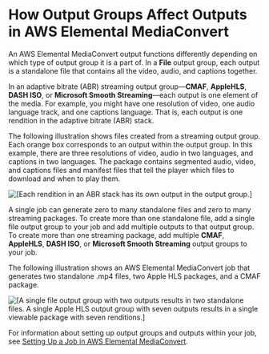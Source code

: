 # How Output Groups Affect Outputs in AWS Elemental MediaConvert<a name="outputs-file-ABR"></a>

An AWS Elemental MediaConvert output functions differently depending on which type of output group it is a part of\. In a **File** output group, each output is a standalone file that contains all the video, audio, and captions together\. 

In an adaptive bitrate \(ABR\) streaming output group—**CMAF**, **AppleHLS**, **DASH ISO**, or **Microsoft Smooth Streaming**—each output is one element of the media\. For example, you might have one resolution of video, one audio language track, and one captions language\. That is, each output is one rendition in the adaptive bitrate \(ABR\) stack\. 

The following illustration shows files created from a streaming output group\. Each orange box corresponds to an output within the output group\. In this example, there are three resolutions of video, audio in two languages, and captions in two languages\. The package contains segmented audio, video, and captions files and manifest files that tell the player which files to download and when to play them\.

![\[Each rendition in an ABR stack has its own output in the output group.\]](http://docs.aws.amazon.com/mediaconvert/latest/ug/images/ABRsegSeparately.png)

A single job can generate zero to many  standalone files and zero to many streaming packages\. To create more than one standalone file, add a single file output group to your job and add multiple outputs to that output group\. To create more than one streaming package, add multiple **CMAF**, **AppleHLS**, **DASH ISO**, or **Microsoft Smooth Streaming** output groups to your job\.

The following illustration shows an AWS Elemental MediaConvert job that generates two standalone \.mp4 files, two Apple HLS packages, and a CMAF package\.  

![\[A single file output group with two outputs results in two standalone files. A single Apple HLS output group with seven outputs results in a single viewable package with seven renditions.\]](http://docs.aws.amazon.com/mediaconvert/latest/ug/images/jobSetupToOutput.png)

For information about setting up output groups and outputs within your job, see [Setting Up a Job in AWS Elemental MediaConvert](setting-up-a-job.md)\.